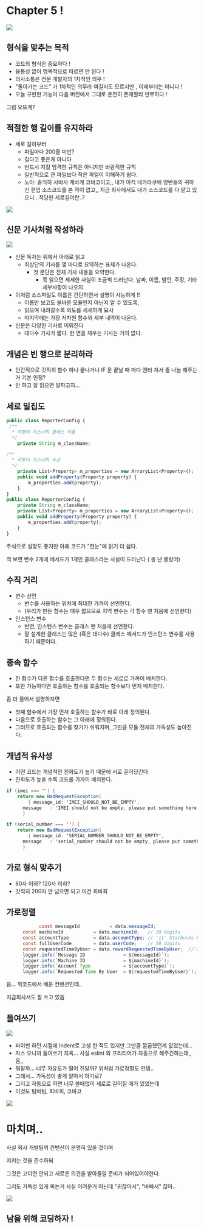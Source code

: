 # Chapter 5 !

![](https://images.velog.io/images/noahshin__11/post/e150267b-3eee-464c-aea7-ae9e865a4cff/image.png)


## 형식을 맞추는 목적

- 코드의 형식은 중요하다 !
- 융통성 없이 맹목적으로 따르면 안 된다 !
- 의사소통은 전문 개발자의 1차적인 의무 !
- "돌아가는 코드" 가 1차적인 의무라 여길지도 모르지만 , 이제부터는 아니다 !
- 오늘 구현한 기능이 다음 버전에서 그대로 온전히 존재할리 만무하다 !

그럼 오또케?

## 적절한 행 길이를 유지하라

- 세로 길이부터
  - 파일마다 200줄 미만?
  - 길다고 좋은게 아니다
  - 반드시 지킬 엄격한 규칙은 아니지만 바람직한 규칙
  - 일반적으로 큰 파일보다 작은 파일이 이해하기 쉽다.
  - 노아: 솔직히 사바사 케바케 코바코이고,, 내가 아직 네카라쿠배 양반들의 귀하신 현업 소스코드를 본 적이 없고,, 지금 회사에서도 내가 소스코드를 다 맡고 있으니...적당한 세로길이란..?

![](https://images.velog.io/images/noahshin__11/post/e008dbb8-0513-49a9-9e26-968656acd5e2/image.png)


## 신문 기사처럼 작성하라


![](https://images.velog.io/images/noahshin__11/post/130e7b06-e938-4525-bcb0-93625d637cb8/image.png)
- 신문 독자는 위에서 아래로 읽고
  - 최상단의 기사를 몇 마디로 요약하는 표제가 나온다.
    - 첫 문단은 전체 기사 내용을 요약한다.
      - 쭉 읽으면 세세한 사실이 조금씩 드러난다. 날짜, 이름, 발언, 주장, 기타 세부사항이 나오지
- 이처럼 소스파일도 이름은 간단하면서 설명이 사능하게 !!
  - 이름만 보고도 올바른 모듈인지 아닌지 알 수 있도록,
  - 읽으며 내려갈수록 의도를 세세하게 묘사
  - 마지막에는 가장 저차원 함수와 세부 내역이 나온다.
- 신문은 다양한 기사로 이뤄진다
  - 대다수 기사가 짧다. 한 면을 채우는 기사는 거의 없다.

## 개념은 빈 행으로 분리하라

- 인간적으로 갓직히 함수 하나 끝나거나 IF 문 끝날 때 마다 엔터 쳐서 줄 나눔 해주는 거 기본 인정?
- 안 하고 잘 읽으면 알파고지...

## 세로 밀집도

```jsx
public class ReporterConfig {
 /** 
  * 리포터 리스너의 클래스 이름
  */
	private String m_className;

/** 
  * 리포터 리스너의 속성
  */
	private List<Property> m_properties = new ArraryList<Property>();
	public void addProperty(Property property) {
		m_properties.add(property);
	}
}
public class ReporterConfig {
	private String m_className;
	private List<Property> m_properties = new ArraryList<Property>();
	public void addProperty(Property property) {
		m_properties.add(property);
	}
}
```

주석으로 설명도 좋지만 아래 코드가 "한눈"에 읽기 더 쉽다.

척 보면 변수 2개에 메서드가 1개인 클래스라는 사실이 드러난다 ( 응 난 몰랐어)

## 수직 거리

- 변수 선언
  - 변수를 사용하는 위치에 최대한 가까이 선언한다.
  - (우리가 만든 함수는 매우 짧으므로 지역 변수는 각 함수 맨 처음에 선언한다)
- 인스턴스 변수
  - 반면, 인스턴스 변수는 클래스 맨 처음에 선언한다.
  - 잘 설계한 클래스는 많은 (혹은 대다수) 클래스 메서드가 인스턴스 변수를 사용하기 때문이다.

## 종속 함수

- 한 함수가 다른 함수를 호출한다면 두 함수는 세로로 가까이 배치한다.
- 또한 가능하다면 호출하는 함수를 호출되는 함수보다 먼저 배치한다.

좀 더 풀어서 설명하자면

- 첫째 함수에서 가장 먼저 호출하는 함수가 바로 아래 정의된다.
- 다음으로 호출하는 함수는 그 아래에 정의된다.
- 그러므로 호출되는 함수를 찾기가 쉬워지며, 그만큼 모듈 전체의 가독성도 높아진다.

## 개념적 유사성

- 어떤 코드는 개념적인 친화도가 높기 때문에 서로 끌어당긴다
- 친화도가 높을 수록 코드를 가까이 배치한다.

```java
if (imei === '') {
	return new BadRequestException(
		{ message_id: 'IMEI_SHOULD_NOT_BE_EMPTY',
      message   : 'IMEI should not be empty, please put something here' });
      }

if (serial_number === '') {
	return new BadRequestException(
		{ message_id: 'SERIAL_NUMBER_SHOULD_NOT_BE_EMPTY',
      message   : 'serial_number should not be empty, please put something here' });
      }
```

## 가로 형식 맞추기

- 80자 이하? 120자 이하?
- 갓직히 200자 안 넘으면 되고 이건 회바회

## 가로정렬

```java
			const messageId           = data.messageId;
      const machineId           = data.machineId;   // 20 digits
      const accountType         = data.accountType; // '11' Starbucks Korea App 12 HH
      const fullUserCode        = data.userCode;    // 50 digits
      const requestedTimeByUser = data.rewardRequestedTimeByUser;  //'2021-05-18 13:11:44'
      logger.info(`Message ID              = ${messageId}`);
      logger.info(`Machine ID              = ${machineId}`);
      logger.info(`Account Type            = ${accountType}`);
      logger.info(`Requested Time By User  = ${requestedTimeByUser}`);
```

음... 위코드에서 배운 컨밴션인데..

지금회사서도 잘 쓰고 있음

## 들여쓰기
![](https://i1.ruliweb.com/img/21/02/27/177e150151e5381f9.jpg)
- 파이썬 하던 시절에 Indent로 고생 한 적도 있지만 그만큼 깔끔했던게 없었는데...
- 자스 오니까 들여쓰기 지옥... 사실 eslint 와 프리티어가 자동으로 해주긴하는데,,음,,
- 뭐랄까... 너무 자유도가 떨어 진달까? 위처럼 가로정렬도 안댐..
- 그래서... 가독성이 좋게 알아서 하기로?
- 그리고 자동으로 하면 너무 쓸때없이 세로로 길어질 때가 있었는데
- 이것도 팀바팀, 회바회, 코바코

![](https://images.velog.io/images/noahshin__11/post/c4ce13c8-1de9-4f01-ab46-f275919e2054/image.png)

# 마치며..

사실 회사 개발팀의 컨밴션이 분명히 있을 것이며

지키는 것을 준수하되

그것은 고이면 안되고 새로운 의견을 받아들일 준비가 되어있어야한다.

그리도 가독성 있게 짜는거 사실 어려운거 아닌데 "귀찮아서", "바빠서" 잖아..

![](https://images.velog.io/images/noahshin__11/post/a002cebb-42e0-4daa-b834-11453708a721/Screen%20Shot%202021-10-08%20at%2010.16.36%20AM.png)

## 남을 위해 코딩하자 !